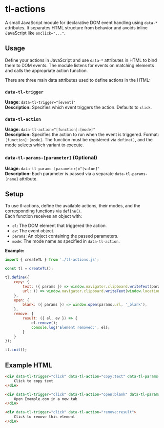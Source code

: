 # tl-actions

A small JavaScript module for declarative DOM event handling using `data-*` attributes. It separates HTML structure from behavior and avoids inline JavaScript like `onclick="..."`.

## Usage

Define your actions in JavaScript and use `data-*` attributes in HTML to bind them to DOM events. The module listens for events on matching elements and calls the appropriate action function.

There are three main data attributes used to define actions in the HTML:

### `data-tl-trigger`

**Usage:** `data-tl-trigger="[event]"`  
**Description:** Specifies which event triggers the action. Defaults to `click`.

### `data-tl-action`

**Usage:** `data-tl-action="[function]:[mode]"`  
**Description:** Specifies the action to run when the event is triggered. Format: `[function]:[mode]`. The function must be registered via `define()`, and the mode selects which variant to execute.

### `data-tl-params-[parameter]` (Optional)

**Usage:** `data-tl-params-[parameter]="[value]"`  
**Description:** Each parameter is passed via a separate `data-tl-params-[name]` attribute.

## Setup

To use tl-actions, define the available actions, their modes, and the corresponding functions via `define()`.  
Each function receives an object with:

- `el`: The DOM element that triggered the action.
- `ev`: The event object.
- `params`: An object containing the passed parameters.
- `mode`: The mode name as specified in `data-tl-action`.

**Example:**

```js
import { createTL } from './tl-actions.js';

const tl = createTL();

tl.define({
    copy: {
        text: ({ params }) => window.navigator.clipboard.writeText(params.text),
        url: () => window.navigator.clipboard.writeText(window.location.href),
    },
    open: {
        blank: ({ params }) => window.open(params.url, '_blank'),
    },
    remove: {
        result: ({ el, ev }) => {
            el.remove();
            console.log('Element removed:', el);
        }
    }
});

tl.init();
```

## Example HTML

```html
<div data-tl-trigger="click" data-tl-action="copy:text" data-tl-params-text="Hello, World!">
    Click to copy text
</div>

<div data-tl-trigger="click" data-tl-action="open:blank" data-tl-params-url="https://example.com">
    Open Example.com in a new tab
</div>

<div data-tl-trigger="click" data-tl-action="remove:result">
    Click to remove this element
</div>
```

